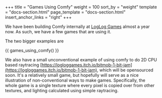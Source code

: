 +++
title = "Games Using Comfy"
weight = 100
sort_by = "weight"
template = "docs-section.html"
page_template = "docs-section.html"
insert_anchor_links = "right"
+++

We have been building Comfy internally at [LogLog Games](https://loglog.games/)
almost a year now. As such, we have a few games that are using it.

The two bigger examples are

{{ games_using_comfy() }}

We also have a small unconventional example of using comfy to do 2D CPU based
raytracing
[https://logloggames.itch.io/bitmob-1-bit-jam](https://logloggames.itch.io/bitmob-1-bit-jam),
which will be opensourced soon. It's a relatively small game, but hopefully
will serve as a nice illustration of non-conventional ways to make games.
Specifically, the whole game is a single texture where every pixel is copied
over from other textures, and lighting calculated using simple raytracing.

